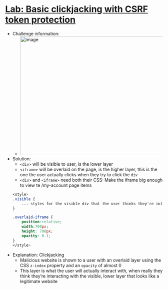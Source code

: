 # [Lab: Basic clickjacking with CSRF token protection](https://portswigger.net/web-security/clickjacking/lab-basic-csrf-protected)

- Challenge information:
  - <img width="692" height="381" alt="image" src="https://github.com/user-attachments/assets/3e1e6f07-4125-4ce1-bee3-570540f8a4a9" />
- Solution:
  - `<div>` will be visible to user, is the lower layer
  - `<iframe>` will be overlaid on the page, is the higher layer, this is the one the user actually clicks when they try to click the `div`
  - `<div>` and `<iframe>` need both their CSS: Make the iframe big enough to view te /my-account page items
  ```css
  <style>
  .visible {
      ... styles for the visible div that the user thinks they're interacting with
  }
  
  .overlaid-iframe {
      position:relative;
      width:700px;
      height: 700px;
      opacity: 0.1;
  }
  </style>
  ```
- Explanation: Clickjacking
  - Malicious website is shown to a user with an overlaid layer using the CSS `z-index` property and an `opacity` of almost 0
  - This layer is what the user will actually interact with, when really they think they’re interacting with the visible, lower layer that looks like a legitimate website
